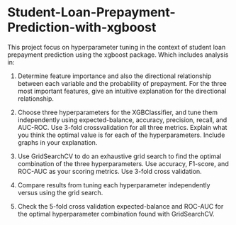 # Student-Loan-Prepayment-Prediction-with-xgboost
This project focus on hyperparameter tuning in the context of student loan prepayment prediction using the xgboost package. Which includes analysis in: 

1. Determine feature importance and also the directional relationship between each variable and the probability of prepayment. For the three most important features, give an intuitive explanation for the directional relationship.

2. Choose three hyperparameters for the XGBClassifier, and tune them independently using expected-balance, accuracy, precision, recall, and AUC-ROC. Use 3-fold crossvalidation for all three metrics. Explain what you think the optimal value is for each of the hyperparameters. Include graphs in your explanation.

3. Use GridSearchCV to do an exhaustive grid search to find the optimal combination of the three hyperparameters. Use accuracy, F1-score, and ROC-AUC as your scoring metrics. Use 3-fold cross validation.

4. Compare results from tuning each hyperparameter independently versus using the grid search.

5. Check the 5-fold cross validation expected-balance and ROC-AUC for the optimal hyperparameter combination found with GridSearchCV.
